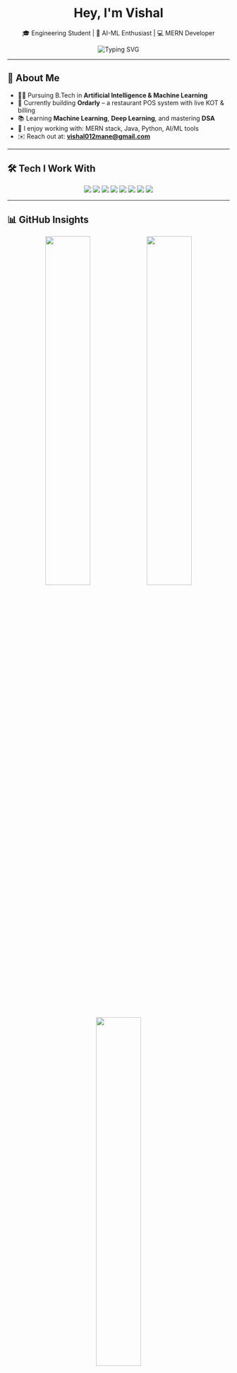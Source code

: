 <!-- Header Section -->
<div align="center">
  <h1> Hey, I'm Vishal</h1>
  <p>🎓 Engineering Student | 🤖 AI-ML Enthusiast | 💻 MERN Developer</p>
  <img src="https://readme-typing-svg.herokuapp.com?font=Fira+Code&pause=1000&color=00FFBF&center=true&vCenter=true&width=400&lines=Building+real-world+projects;Lifelong+Learner+💡;Exploring+AI+%26+ML;Coding+every+day+🔥" alt="Typing SVG" />
</div>

---

## 📌 About Me

- 👨‍🎓 Pursuing B.Tech in **Artificial Intelligence & Machine Learning**
- 🔨 Currently building **Ordarly** – a restaurant POS system with live KOT & billing
- 📚 Learning **Machine Learning**, **Deep Learning**, and mastering **DSA**
- 🧠 I enjoy working with: MERN stack, Java, Python, AI/ML tools
- ✉️ Reach out at: **vishal012mane@gmail.com**

---

## 🛠 Tech I Work With

<p align="center">
  <img src="https://img.shields.io/badge/Python-3670A0?style=for-the-badge&logo=python&logoColor=white"/>
  <img src="https://img.shields.io/badge/Java-ED8B00?style=for-the-badge&logo=java&logoColor=white"/>
  <img src="https://img.shields.io/badge/JavaScript-F7DF1E?style=for-the-badge&logo=javascript&logoColor=black"/>
  <img src="https://img.shields.io/badge/React-20232A?style=for-the-badge&logo=react&logoColor=61DAFB"/>
  <img src="https://img.shields.io/badge/Node.js-339933?style=for-the-badge&logo=nodedotjs&logoColor=white"/>
  <img src="https://img.shields.io/badge/MongoDB-4EA94B?style=for-the-badge&logo=mongodb&logoColor=white"/>
  <img src="https://img.shields.io/badge/Machine%20Learning-009688?style=for-the-badge&logo=scikit-learn&logoColor=white"/>
  <img src="https://img.shields.io/badge/Deep%20Learning-8E44AD?style=for-the-badge&logo=tensorflow&logoColor=white"/>
</p>

---

## 📊 GitHub Insights

<p align="center">
  <img src="https://github-readme-stats.vercel.app/api?username=vishalmane01&show_icons=true&theme=tokyonight&hide_border=true" width="45%" />
  <img src="https://github-readme-streak-stats.herokuapp.com/?user=vishalmane01&theme=tokyonight&hide_border=true" width="45%" />
</p>

<p align="center">
  <img src="https://github-readme-stats.vercel.app/api/top-langs/?username=vishalmane01&layout=compact&theme=tokyonight&hide_border=true" width="45%" />
</p>

---

## 🧠 Competitive Programming

<p align="center">
  <a href="https://leetcode.com/vishallmane">
    <img src="https://img.shields.io/badge/LeetCode-FFA116?style=for-the-badge&logo=leetcode&logoColor=black" />
  </a>
  <a href="https://www.codechef.com/users/vishallmane">
    <img src="https://img.shields.io/badge/CodeChef-5B4638?style=for-the-badge&logo=codechef&logoColor=white" />
  </a>
</p>

---

## 🚀 Featured Projects

| ⭐ Project | 🔍 Description | 🧰 Tech Stack |
|----------|----------------|----------------|
| [**Ordarly**](https://github.com/vishalmane01/Ordarly) | Real-time POS system with table-wise KOT and billing | React, Node.js, WebSocket, MongoDB |
| _More coming soon..._ | | |

---

## 🌐 Connect with Me

<p align="center">
  <a href="mailto:vishal012mane@gmail.com"><img src="https://img.shields.io/badge/Gmail-D14836?style=for-the-badge&logo=gmail&logoColor=white" /></a>
  <a href="https://www.linkedin.com/in/vishalmane01"><img src="https://img.shields.io/badge/LinkedIn-0077B5?style=for-the-badge&logo=linkedin&logoColor=white" /></a>
  <a href="https://www.instagram.com/vishallmane"><img src="https://img.shields.io/badge/Instagram-E4405F?style=for-the-badge&logo=instagram&logoColor=white" /></a>
  <a href="https://your-portfolio-link"><img src="https://img.shields.io/badge/Portfolio-000000?style=for-the-badge&logo=github&logoColor=white" /></a>
</p>

---

<p align="center">
  <img src="https://github-readme-quotes.herokuapp.com/quote?theme=dark&animation=default&layout=hunter&font=Fira+Code" />
</p>
